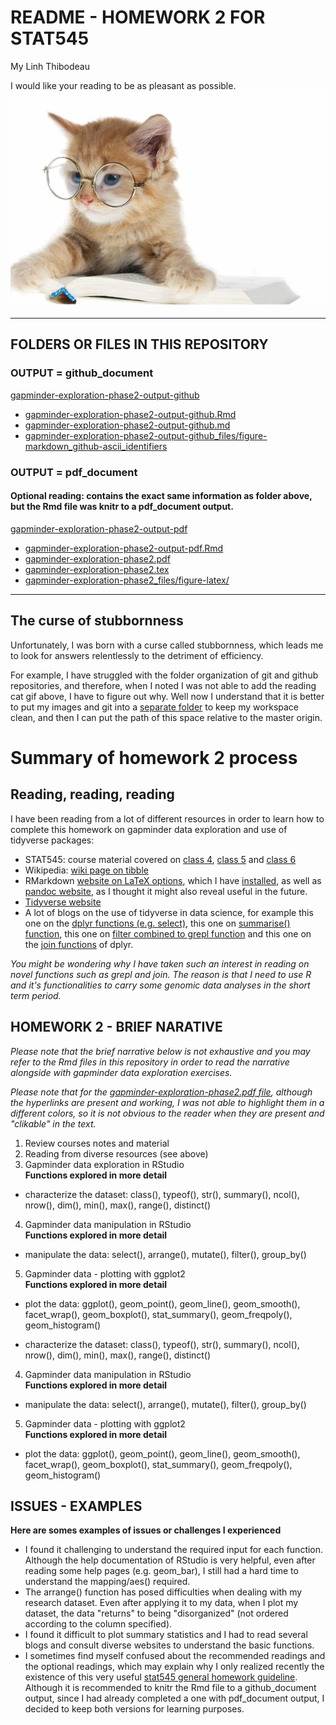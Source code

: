 # README - HOMEWORK 2 FOR STAT545
My Linh Thibodeau

I would like your reading to be as pleasant as possible.  
![cat reading](/scratch-space/cat_read.gif)  

***  
## FOLDERS OR FILES IN THIS REPOSITORY
### OUTPUT = github_document  
[gapminder-exploration-phase2-output-github](https://github.com/mylinhthibodeau/STAT545-HW-thibodeau-mylinh/tree/master/stat545-hw2-thibodeau-mylinh/gapminder-exploration-phase2-output-github)   
- [gapminder-exploration-phase2-output-github.Rmd](https://github.com/mylinhthibodeau/STAT545-HW-thibodeau-mylinh/blob/master/stat545-hw2-thibodeau-mylinh/gapminder-exploration-phase2-output-github/gapminder-exploration-phase2-output-github.Rmd)  
- [gapminder-exploration-phase2-output-github.md](https://github.com/mylinhthibodeau/STAT545-HW-thibodeau-mylinh/blob/master/stat545-hw2-thibodeau-mylinh/gapminder-exploration-phase2-output-github/gapminder-exploration-phase2-output-github.md)  
- [gapminder-exploration-phase2-output-github_files/figure-markdown_github-ascii_identifiers](https://github.com/mylinhthibodeau/STAT545-HW-thibodeau-mylinh/tree/master/stat545-hw2-thibodeau-mylinh/gapminder-exploration-phase2-output-github/gapminder-exploration-phase2-output-github_files/figure-markdown_github-ascii_identifiers)  

### OUTPUT = pdf_document   
#### Optional reading: contains the exact same information as folder above, but the Rmd file was knitr to a pdf_document output.  
[gapminder-exploration-phase2-output-pdf](https://github.com/mylinhthibodeau/STAT545-HW-thibodeau-mylinh/tree/master/stat545-hw2-thibodeau-mylinh/gapminder-exploration-phase2-output-pdf)  
- [gapminder-exploration-phase2-output-pdf.Rmd](https://github.com/mylinhthibodeau/STAT545-HW-thibodeau-mylinh/blob/master/stat545-hw2-thibodeau-mylinh/gapminder-exploration-phase2-output-pdf/gapminder-exploration-phase2-output-pdf.Rmd)  
- [gapminder-exploration-phase2.pdf](https://github.com/mylinhthibodeau/STAT545-HW-thibodeau-mylinh/blob/master/stat545-hw2-thibodeau-mylinh/gapminder-exploration-phase2-output-pdf/gapminder-exploration-phase2.pdf)  
- [gapminder-exploration-phase2.tex](https://github.com/mylinhthibodeau/STAT545-HW-thibodeau-mylinh/blob/master/stat545-hw2-thibodeau-mylinh/gapminder-exploration-phase2-output-pdf/gapminder-exploration-phase2.tex)  
- [gapminder-exploration-phase2_files/figure-latex/](https://github.com/mylinhthibodeau/STAT545-HW-thibodeau-mylinh/tree/master/stat545-hw2-thibodeau-mylinh/gapminder-exploration-phase2-output-pdf/gapminder-exploration-phase2_files/figure-latex)  

***

## The curse of stubbornness 
Unfortunately, I was born with a curse called stubbornness, which leads me to look for answers relentlessly to the detriment of efficiency. 

For example, I have struggled with the folder organization of git and github repositories, and therefore, when I noted I was not able to add the reading cat gif above, I have to figure out why. Well now I understand that it is better to put my images and git into a [separate folder](https://github.com/mylinhthibodeau/STAT545-HW-thibodeau-mylinh/tree/master/scratch-space) to keep my workspace clean, and then I can put the path of this space relative to the master origin.

# Summary of homework 2 process  
## Reading, reading, reading  

I have been reading from a lot of different resources in order to learn how to complete this homework on gapminder data exploration and use of tidyverse packages:
- STAT545: course material covered on [class 4](http://stat545.com/cm004_claim-repo-test-drive-rmd.html), [class 5](http://stat545.com/cm005_tidyverse-tibbles.html) and [class 6](http://stat545.com/cm006_tibbles-dplyr-ggplot2.html)  
- Wikipedia: [wiki page on tibble](http://www.sthda.com/english/wiki/tibble-data-format-in-r-best-and-modern-way-to-work-with-your-data)
- RMarkdown [website on LaTeX options](http://rmarkdown.rstudio.com/pdf_document_format.html), which I have [installed](http://tug.org/mactex/), as well as [pandoc website](http://pandoc.org/installing.html), as I thought it might also reveal useful in the future.  
- [Tidyverse website](http://ggplot2.tidyverse.org/reference/)  
- A lot of blogs on the use of tidyverse in data science, for example this one on the [dplyr functions (e.g. select)](https://info201-s17.github.io/book/introduction-to-the-dplyr-package.html), this one on [summarise() function](http://www.datacarpentry.org/R-genomics/04-dplyr.html), this one on [filter combined to grepl function](https://stackoverflow.com/questions/22850026/filtering-row-which-contains-a-certain-string-using-dplyr) and this one on the [join functions](http://www.datacarpentry.org/R-genomics/04-dplyr.html) of dplyr.   

*You might be wondering why I have taken such an interest in reading on novel functions such as grepl and join. The reason is that I need to use R and it's functionalities to carry some genomic data analyses in the short term period.*  

## HOMEWORK 2 - BRIEF NARATIVE  
*Please note that the brief narrative below is not exhaustive and you may refer to the Rmd files in this repository in order to read the narrative alongside with gapminder data exploration exercises.*  

*Please note that for the [gapminder-exploration-phase2.pdf file](https://github.com/mylinhthibodeau/STAT545-HW-thibodeau-mylinh/blob/master/stat545-hw2-thibodeau-mylinh/gapminder-exploration-phase2-output-pdf/gapminder-exploration-phase2.pdf), although the hyperlinks are present and working, I was not able to highlight them in a different colors, so it is not obvious to the reader when they are present and "clikable" in the text.*   

1. Review courses notes and material  
2. Reading from diverse resources (see above)    
3. Gapminder data exploration in RStudio  
**Functions explored in more detail**
- characterize the dataset: class(), typeof(), str(), summary(), ncol(), nrow(), dim(), min(), max(), range(), distinct()  
4. Gapminder data manipulation in RStudio  
**Functions explored in more detail**  
- manipulate the data: select(), arrange(), mutate(), filter(), group_by()  
5. Gapminder data - plotting with ggplot2  
**Functions explored in more detail**  
- plot the data: ggplot(), geom_point(), geom_line(), geom_smooth(), facet_wrap(), geom_boxplot(), stat_summary(), geom_freqpoly(), geom_histogram()  
* characterize the dataset: class(), typeof(), str(), summary(), ncol(), nrow(), dim(), min(), max(), range(), distinct()  
4. Gapminder data manipulation in RStudio  
**Functions explored in more detail**   
* manipulate the data: select(), arrange(), mutate(), filter(), group_by()  
5. Gapminder data - plotting with ggplot2  
**Functions explored in more detail**  
* plot the data: ggplot(), geom_point(), geom_line(), geom_smooth(), facet_wrap(), geom_boxplot(), stat_summary(), geom_freqpoly(), geom_histogram()  

## ISSUES - EXAMPLES  
**Here are somes examples of issues or challenges I experienced**  
* I found it challenging to understand the required input for each function. Although the help documentation of RStudio is very helpful, even after reading some help pages (e.g. geom_bar), I still had a hard time to understand the mapping/aes() required.  
* The arrange() function has posed difficulties when dealing with my research dataset. Even after applying it to my data, when I plot my dataset, the data "returns" to being "disorganized" (not ordered according to the column specified).  
* I found it difficult to plot summary statistics and I had to read several blogs and consult diverse websites to understand the basic functions.  
* I sometimes find myself confused about the recommended readings and the optional readings, which may explain why I only realized recently the existence of this very useful [stat545 general homework guideline](http://stat545.com/hw00_homework-guidelines.html). Although it is recommended to knitr the Rmd file to a github_document output, since I had already completed a one with pdf_document output, I decided to keep both versions for learning purposes.  
